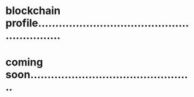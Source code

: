 # blockchain profile............................................................
# coming soon................................................
